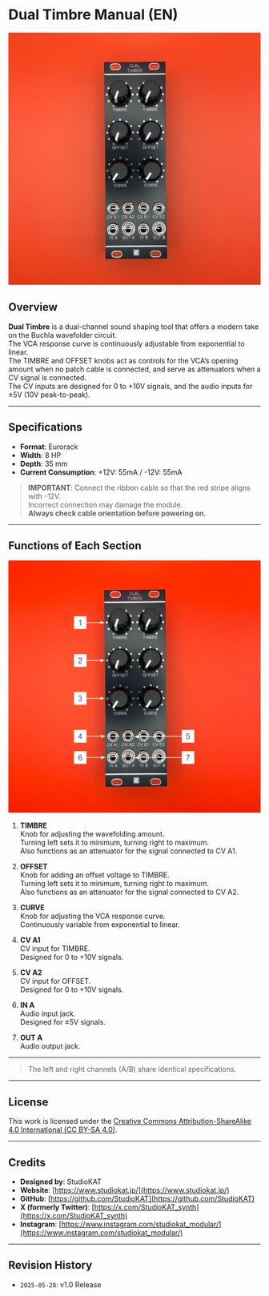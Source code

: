 # Dual Timbre Manual (EN)

![Dual Timbre Front](<../Images/Dual Timbre_Front.jpeg>)

## Overview

**Dual Timbre** is a dual-channel sound shaping tool that offers a modern take on the Buchla wavefolder circuit.  
The VCA response curve is continuously adjustable from exponential to linear.  
The TIMBRE and OFFSET knobs act as controls for the VCA’s opening amount when no patch cable is connected, and serve as attenuators when a CV signal is connected.  
The CV inputs are designed for 0 to +10V signals, and the audio inputs for ±5V (10V peak-to-peak).

---

## Specifications

- **Format**: Eurorack  
- **Width**: 8 HP  
- **Depth**: 35 mm  
- **Current Consumption**: +12V: 55mA / -12V: 55mA  

> **IMPORTANT**: Connect the ribbon cable so that the red stripe aligns with -12V.  
> Incorrect connection may damage the module.  
> **Always check cable orientation before powering on.**

---

## Functions of Each Section

![explanation](<../Images/Dual Timbre_Ex.jpg>)

1. **TIMBRE**  
   Knob for adjusting the wavefolding amount.  
   Turning left sets it to minimum, turning right to maximum.  
   Also functions as an attenuator for the signal connected to CV A1.

2. **OFFSET**  
   Knob for adding an offset voltage to TIMBRE.  
   Turning left sets it to minimum, turning right to maximum.  
   Also functions as an attenuator for the signal connected to CV A2.  

3. **CURVE**  
   Knob for adjusting the VCA response curve.  
   Continuously variable from exponential to linear.

4. **CV A1**  
   CV input for TIMBRE.  
   Designed for 0 to +10V signals.

5. **CV A2**  
   CV input for OFFSET.  
   Designed for 0 to +10V signals.

6. **IN A**  
   Audio input jack.  
   Designed for ±5V signals.

7. **OUT A**  
   Audio output jack.

---

> The left and right channels (A/B) share identical specifications.

---

## License

This work is licensed under the [Creative Commons Attribution-ShareAlike 4.0 International (CC BY-SA 4.0)](https://creativecommons.org/licenses/by-sa/4.0/deed.en).

---

## Credits

- **Designed by**: StudioKAT  
- **Website**: [https://www.studiokat.jp/](https://www.studiokat.jp/)  
- **GitHub**: [https://github.com/StudioKAT](https://github.com/StudioKAT)  
- **X (formerly Twitter)**: [https://x.com/StudioKAT_synth](https://x.com/StudioKAT_synth)  
- **Instagram**: [https://www.instagram.com/studiokat_modular/](https://www.instagram.com/studiokat_modular/)

---

## Revision History

- `2025-05-28`: v1.0 Release
